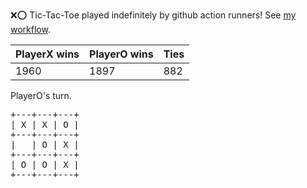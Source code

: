 :x::o: Tic-Tac-Toe played indefinitely by github action runners! See [my workflow](.github/workflows/play.yaml).

|PlayerX wins|PlayerO wins|Ties|
|-|-|-|
|1960|1897|882|

PlayerO's turn.

<pre>
+---+---+---+
| X | X | O |
+---+---+---+
|   | O | X |
+---+---+---+
| O | O | X |
+---+---+---+
</pre>
